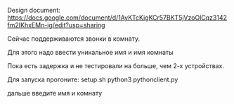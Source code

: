 Design document: https://docs.google.com/document/d/1AyKTcKigKCr57BKT5jVzoOlCqz3142fm2IKhxEMn-ig/edit?usp=sharing

Сейчас поддерживаются звонки в комнату.

Для этого надо ввести уникальное имя и имя комнаты

Пока есть задержка и не тестировали на больше, чем 2-х устройствах.



Для запуска прогоните:
setup.sh
python3 pythonclient.py

дальше введите имя и комнату
